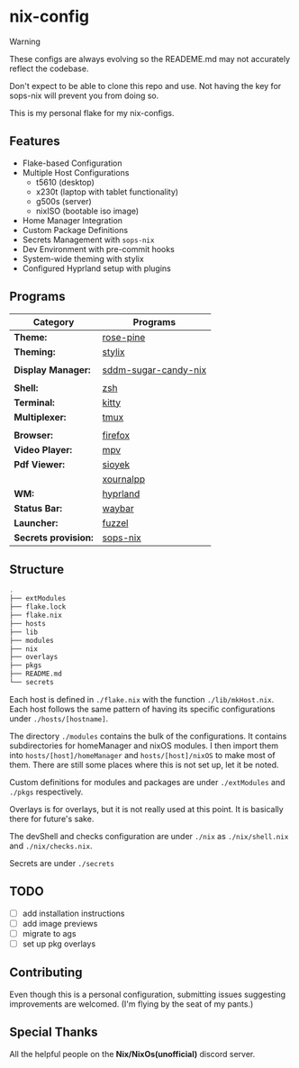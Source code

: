 # nix-config

> [!Warning]
> These configs are always evolving so the READEME.md
> may not accurately reflect the codebase.
>
> Don't expect to be able to clone this repo and use.
> Not having the key for sops-nix will prevent you from
> doing so.

This is my personal flake for my nix-configs.

## Features

- Flake-based Configuration
- Multiple Host Configurations
  - t5610 (desktop)
  - x230t (laptop with tablet functionality)
  - g500s (server)
  - nixISO (bootable iso image)
- Home Manager Integration
- Custom Package Definitions
- Secrets Management with `sops-nix`
- Dev Environment with pre-commit hooks
- System-wide theming with stylix
- Configured Hyprland setup with plugins

## Programs

| Category               | Programs                                                                       |
| ---------------------- | ------------------------------------------------------------------------------ |
| **Theme:**             | [rose-pine](https://rosepinetheme.com)                                         |
| **Theming:**           | [stylix](https://rosepinetheme.com)                                            |
|                        |                                                                                |
| **Display Manager:**   | [sddm-sugar-candy-nix](https://gitlab.com/Zhaith-Izaliel/sddm-sugar-candy-nix) |
|                        |                                                                                |
| **Shell:**             | [zsh](https://www.zsh.org)                                                     |
| **Terminal:**          | [kitty](https://github.com/kovidgoyal/kitty)                                   |
| **Multiplexer:**       | [tmux](https://github.com/tmux/tmux)                                           |
|                        |                                                                                |
| **Browser:**           | [firefox](https://firefox-source-docs.mozilla.org/contributing/index.html)     |
| **Video Player:**      | [mpv](https://mpv.io/)                                                         |
| **Pdf Viewer:**        | [sioyek](https://sioyek.info)                                                  |
|                        | [xournalpp](https://github.com/xournalpp/xournalpp)                            |
| **WM:**                | [hyprland](https://github.com/hyprwm/Hyprland)                                 |
| **Status Bar:**        | [waybar](https://github.com/Alexays/Waybar)                                    |
| **Launcher:**          | [fuzzel](https://codeberg.org/dnkl/fuzzel)                                     |
| **Secrets provision:** | [sops-nix](https://github.com/Mic92/sops-nix)                                  |

## Structure

```sh
.
├── extModules
├── flake.lock
├── flake.nix
├── hosts
├── lib
├── modules
├── nix
├── overlays
├── pkgs
├── README.md
└── secrets
```

Each host is defined in `./flake.nix` with the function `./lib/mkHost.nix`. Each
host follows the same pattern of having its specific configurations under
`./hosts/[hostname]`.

The directory `./modules` contains the bulk of the configurations. It contains
subdirectories for homeManager and nixOS modules. I then import them into `hosts/[host]/homeManager`
and `hosts/[host]/nixOS` to make most of them. There are still some places where
this is not set up, let it be noted.

Custom definitions for modules and packages are
under `./extModules` and `./pkgs` respectively.

Overlays is for overlays, but it is not really used at this point. It is
basically there for future's sake.

The devShell and checks configuration are under `./nix` as `./nix/shell.nix` and
`./nix/checks.nix`.

Secrets are under `./secrets`

## TODO

- [ ] add installation instructions
- [ ] add image previews
- [ ] migrate to ags
- [ ] set up pkg overlays

## Contributing

Even though this is a personal configuration, submitting issues suggesting improvements
are welcomed. (I'm flying by the seat of my pants.)

## Special Thanks

All the helpful people on the **Nix/NixOs(unofficial)** discord server.
